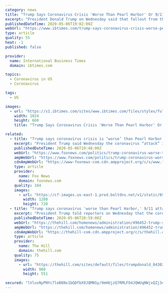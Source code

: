 ```yaml
---
category: news
title: "Trump Says Coronavirus Crisis 'Worse Than Pearl Harbor' Or 9/11"
excerpt: "President Donald Trump on Wednesday said that fallout from the novel coronavirus pandemic has hit the United States harder than Pearl Harbor in World War II or the 9/11 attacks. \"We went through the worst attack we've ever had on our country."
publishedDateTime: 2020-05-06T19:02:00Z
webUrl: "https://www.ibtimes.com/trump-says-coronavirus-crisis-worse-pearl-harbor-or-911-2971464"
type: article
quality: 55
heat: -1
published: false

provider:
  name: International Business Times
  domain: ibtimes.com

topics:
  - Coronavirus in US
  - Coronavirus

tags:
  - US

images:
  - url: "https://s1.ibtimes.com/sites/www.ibtimes.com/files/styles/full/public/2020/05/06/us-president-donald-trump-says-the-coronavirus-crisis.jpg"
    width: 1024
    height: 660
    title: "Trump Says Coronavirus Crisis 'Worse Than Pearl Harbor' Or 9/11"

related:
  - title: "Trump says coronavirus crisis is ‘worse’ than Pearl Harbor, 9/11 attacks"
    excerpt: "President Trump said Wednesday the coronavirus “attack” is “worse” than the Pearl Harbor and 9/11 attacks. “We went through the worst attack we've ever had in our country. This is really the worst attack we've ever had."
    publishedDateTime: 2020-05-06T19:48:00Z
    webUrl: "https://www.foxnews.com/politics/trump-coronavirus-worse-than-pearl-harbor-9-11-attacks"
    ampWebUrl: "https://www.foxnews.com/politics/trump-coronavirus-worse-than-pearl-harbor-9-11-attacks.amp"
    cdnAmpWebUrl: "https://www-foxnews-com.cdn.ampproject.org/c/s/www.foxnews.com/politics/trump-coronavirus-worse-than-pearl-harbor-9-11-attacks.amp"
    type: article
    provider:
      name: Fox News
      domain: foxnews.com
    quality: 104
    images:
      - url: "https://cf-images.us-east-1.prod.boltdns.net/v1/static/694940094001/03ac9149-cee6-4831-8d76-1cf9f1681696/d4aed718-4b4d-4981-b2bc-11f6252dbf78/1280x720/match/image.jpg"
        width: 1280
        height: 720
  - title: "Trump says coronavirus 'worse than Pearl Harbor,' 9/11 attacks"
    excerpt: "President Trump told reporters on Wednesday that the coronavirus pandemic, which has led to the death of tens of thousands of people in the United States in recent months, is worse “than Pearl Harbor” and the Sept."
    publishedDateTime: 2020-05-06T20:59:00Z
    webUrl: "https://thehill.com/homenews/administration/496452-trump-says-coronavirus-worse-than-pearl-harbor-9-11-attacks"
    ampWebUrl: "https://thehill.com/homenews/administration/496452-trump-says-coronavirus-worse-than-pearl-harbor-9-11-attacks?amp"
    cdnAmpWebUrl: "https://thehill-com.cdn.ampproject.org/c/s/thehill.com/homenews/administration/496452-trump-says-coronavirus-worse-than-pearl-harbor-9-11-attacks?amp"
    type: article
    provider:
      name: The Hill
      domain: thehill.com
    quality: 75
    images:
      - url: "https://thehill.com/sites/default/files/trumpdonald_04302020getty.jpg"
        width: 980
        height: 551

secured: "lVlusNyPNYc7leB6Nx1bQDfbX9JQMNSy/9mHUjzQ7RMLFO4JQWUqNWjxQZj3qeXlio08EaFHn0Y6kRSXzSQUtWkjhy1K6d0YWCu/qGSK2xVAh5/WVbUoow9jFBVoriMp3i3BJwWcHT9wq0kVG/T0d7sFNkB2vgf4uS8sctf9k65rv9uuQe/yHsblrCjqlczzXLBMdIb1RkVuHDVhCtVSq1BJBIMFdl2T0q8IVnVcl9ynML+HOYW6qF06yOFZmvH19LuwErduVgKGUnICSlSwJWt9aQvDy344YHhLu5bPoADLyu3uFYD0vOBNMl6Cf++384FIDqOwxcLJWGwj4sdcvUJaYSxbNSGiNjiNL6tQW7DAQci+kjTypZyQsDLxVIOpEpwRTkgmhjYNJ5kcVGR7rxRidDn8Jxqz6zuFm4c5YYPT7TICnEzIwjrp4OzCRFAjtrgjggvHqDBSbPiL7DOKliGYVl1obSOFFO4lI64TYhw=;+Y7647laYy1yuEd8/p+k7g=="
---
```


